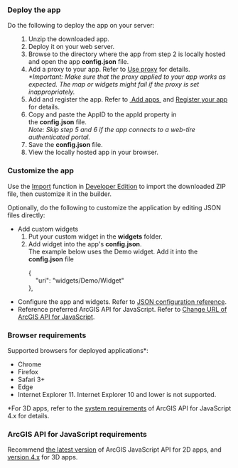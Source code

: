 <html>
<head>
    <meta http-equiv="Content-Type" content="text/html; charset=utf-8">
    <meta name="viewport" content="initial-scale=1, maximum-scale=1, user-scalable=no">
</head>

<body>
<h3>Deploy the app</h3>
<p>Do the following to deploy the app on your server:</p>
<ul>
	<ol>
	  <li>Unzip the downloaded app.</li>
	  <li>Deploy it on your web server.</li>
	  <li>Browse to the directory where the app from step 2 is locally hosted and open the app <strong>config.json</strong> file.</li>
	  <li>Add a proxy to your app. Refer to <a
href="http://doc.arcgis.com/en/web-appbuilder/manage-apps/use-proxy.htm">Use proxy</a> for details. <br>
	  <i>*Important: Make sure that the proxy applied to your app works as expected. The map or widgets might fail if the proxy is set inappropriately.</i></li>
	  <li>Add and register the app. Refer to <a href="http://doc.arcgis.com/en/arcgis-online/share-maps/add-items.htm"> Add apps </a> and <a href="http://doc.arcgis.com/en/arcgis-online/share-maps/add-items.htm#REG_APP">Register your app </a> for details.</li>
	  <li>Copy and paste the AppID to the appId property in the <strong>config.json</strong> file. <br>
	  <i>Note: Skip step 5 and 6 if the app connects to a web-tire authenticated portal.</i></li>
	  <li>Save the <strong>config.json</strong> file. </li>
	  <li>View the locally hosted app in your browser.</li>
	</ol>
</ul>

<h3>Customize the app</h3>
<p>Use the <a href="https://developers.arcgis.com/web-appbuilder/guide/create-import-app.htm#ESRI_SECTION1_CD827E29515941F490AF21F6F2404E35">Import</a> function in <a href="https://developers.arcgis.com/web-appbuilder/">Developer Edition</a> to import the downloaded ZIP file, then customize it in the builder.</p>
<p>Optionally, do the following to customize the application by editing JSON files directly:</p>
<ul>
  <li>Add custom widgets
    <ol>
      <li>Put your custom widget in the <strong>widgets</strong> folder.</li>
      <li>Add widget into the app's <strong>config.json</strong>.<br>
      The example below uses the Demo widget. Add it into the <strong>config.json</strong> file<br>
        <p>{<br>
		&nbsp;&nbsp;&nbsp;&nbsp;"uri": "widgets/Demo/Widget"<br>
		},</p>
      </li>
    </ol>
  </li>
  <li>Configure the app and widgets. Refer to <a href="https://developers.arcgis.com/web-appbuilder/api-reference/app-configuration.htm">JSON configuration reference</a>.</li>
  <li>Reference preferred ArcGIS API for JavaScript. Refer to <a href="https://developers.arcgis.com/web-appbuilder/sample-code/change-url-of-arcgis-api-for-javascript.htm">Change URL of ArcGIS API for JavaScript</a>.</li>
</ul>
<h3>Browser requirements</h3>
<p>Supported browsers for deployed applications*:</p>
<ul>
  <li>Chrome</li>
  <li>Firefox</li>
  <li>Safari 3+</li>
  <li>Edge</li>
  <li>Internet Explorer 11. Internet Explorer 10 and lower is not supported.</li>
</ul>
<p>*For 3D apps, refer to the <a href="https://developers.arcgis.com/javascript/beta/guide/system-requirements/index.html">system requirements</a> of ArcGIS API for JavaScript 4.x for details. </p>
<h3>ArcGIS API for JavaScript requirements</h3>
<p>Recommend <a href="https://developers.arcgis.com/javascript/jshelp/whats_new.html">the latest version</a> of ArcGIS JavaScript API for 2D apps, and <a href="https://developers.arcgis.com/javascript/">version 4.x</a> for 3D apps.</p>
</body>
</html>
